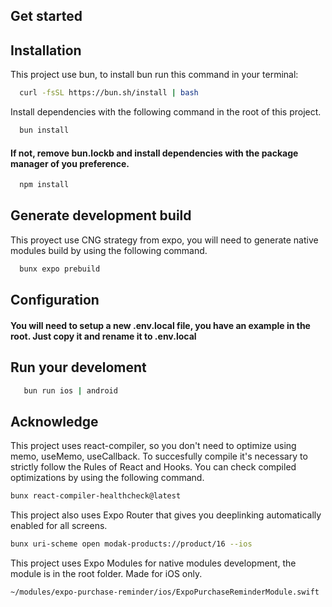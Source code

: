 ## Get started

## Installation

This project use bun, to install bun run this command in your terminal:

```bash
  curl -fsSL https://bun.sh/install | bash
```

Install dependencies with the following command in the root of this project.

```bash
  bun install
```

#### If not, remove bun.lockb and install dependencies with the package manager of you preference.

```bash
  npm install
```

## Generate development build

This proyect use CNG strategy from expo, you will need to generate native modules build by using the following command.

```bash
  bunx expo prebuild
```

## Configuration

#### You will need to setup a new .env.local file, you have an example in the root. Just copy it and rename it to .env.local

## Run your develoment

```bash
   bun run ios | android
```

## Acknowledge

This project uses react-compiler, so you don't need to optimize using memo, useMemo, useCallback.
To succesfully compile it's necessary to strictly follow the Rules of React and Hooks.
You can check compiled optimizations by using the following command.

```bash
bunx react-compiler-healthcheck@latest
```

This project also uses Expo Router that gives you deeplinking automatically enabled for all screens.

```bash
bunx uri-scheme open modak-products://product/16 --ios
```

This project uses Expo Modules for native modules development, the module is in the root folder. Made for iOS only.

```bash
~/modules/expo-purchase-reminder/ios/ExpoPurchaseReminderModule.swift
```

